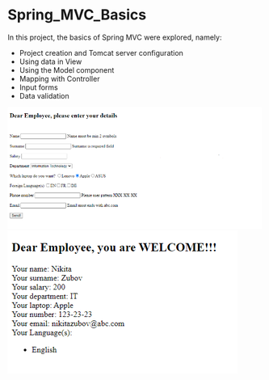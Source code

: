 # Spring_MVC_Basics
In this project, the basics of Spring MVC were explored, namely:
- Project creation and Tomcat server configuration
- Using data in View
- Using the Model component
- Mapping with Controller
- Input forms
- Data validation

![Form](img/1.png)
![Success](img/2.png)
